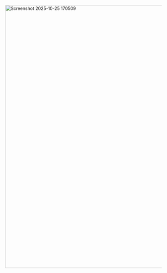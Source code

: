 <img width="941" height="846" alt="Screenshot 2025-10-25 170509" src="https://github.com/user-attachments/assets/4d38a6a3-7b59-4757-8460-b8a51bab8586" />
